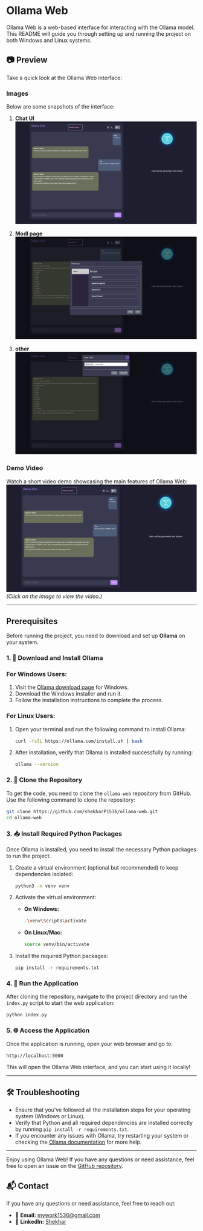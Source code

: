 # Ollama Web

Ollama Web is a web-based interface for interacting with the Ollama model. This README will guide you through setting up and running the project on both Windows and Linux systems.
## 📷 Preview

Take a quick look at the Ollama Web interface:

### Images
Below are some snapshots of the interface:

1. **Chat UI**  
   ![Chat UI](others/imga.png)

2. **Modl page**  
   ![Model Preview](others/imgb.png)

3. **other**  
   ![Settings Preview](others/imgc.png)

### Demo Video
Watch a short video demo showcasing the main features of Ollama Web:  
[![Watch the Demo](others/imga.png)](others/demo.mp4)  
*(Click on the image to view the video.)*

---
## Prerequisites

Before running the project, you need to download and set up **Ollama** on your system.


### 1. 🔽 Download and Install Ollama

### For Windows Users:
1. Visit the [Ollama download page](https://ollama.com/download) for Windows.
2. Download the Windows installer and run it.
3. Follow the installation instructions to complete the process.

### For Linux Users:
1. Open your terminal and run the following command to install Ollama:

   ```bash
   curl -fsSL https://ollama.com/install.sh | bash
   ```

2. After installation, verify that Ollama is installed successfully by running:

   ```bash
   ollama --version
   ```


### 2. 🧷 Clone the Repository

To get the code, you need to clone the `ollama-web` repository from GitHub. Use the following command to clone the repository:

```bash
git clone https://github.com/shekharP1536/ollama-web.git
cd ollama-web
```
### 3. 📥 Install Required Python Packages

Once Ollama is installed, you need to install the necessary Python packages to run the project.

1. Create a virtual environment (optional but recommended) to keep dependencies isolated:

   ```bash
   python3 -m venv venv
   ```

2. Activate the virtual environment:

   - **On Windows:**
     ```bash
     .\venv\Scripts\activate
     ```

   - **On Linux/Mac:**
     ```bash
     source venv/bin/activate
     ```

3. Install the required Python packages:

   ```bash
   pip install -r requirements.txt
   ```

### 4. 🚀 Run the Application

After cloning the repository, navigate to the project directory and run the `index.py` script to start the web application:

```bash
python index.py
```

### 5. 🌐 Access the Application

Once the application is running, open your web browser and go to:

```
http://localhost:5000
```

This will open the Ollama Web interface, and you can start using it locally!

---

## 🛠️ Troubleshooting

- Ensure that you've followed all the installation steps for your operating system (Windows or Linux).
- Verify that Python and all required dependencies are installed correctly by running `pip install -r requirements.txt`.
- If you encounter any issues with Ollama, try restarting your system or checking the [Ollama documentation](https://ollama.com/docs) for more help.

---

Enjoy using Ollama Web! If you have any questions or need assistance, feel free to open an issue on the [GitHub repository](https://github.com/shekharP1536/ollama-web).

## 📬 Contact

If you have any questions or need assistance, feel free to reach out:

- 📧 **Email:** [mywork1536@gmail.com](mailto:mywork1536@gmail.com)
- 🔗 **LinkedIn:** [Shekhar](https://www.linkedin.com/in/chandrashekhar-pachlore/)
